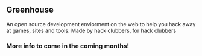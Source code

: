## Greenhouse
An open source development enviorment on the web to help you hack away at games, sites and tools. Made by hack clubbers, for hack clubbers

### More info to come in the coming months!
